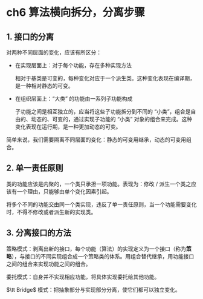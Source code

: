 # ch6 算法横向拆分，分离步骤

## 1. 接口的分离

对两种不同层面的变化，应该有所区分：

- 在实现层面上：对于每个功能，存在多种实现方法

    相对于基类是可变的，每种变化对应于一个派生类。这种变化表现在编译期，是一种相对静态的可变。

- 在组织层面上：“大类” 的功能由一系列子功能构成

    子功能之间是相互独立的，应当将这些子功能拆分到不同的 “小类”，组合是自由的、动态的、可变的，通过实现子功能的 “小类” 对象的组合来完成。这种变化表现在运行期，是一种更加动态的可变。

简单来说，我们需要隔离不同层面的变化：静态的可变用继承，动态的可变用组合。

## 2. 单一责任原则

类的功能应该是内聚的，一个类只承担一项功能。表现为：修改 / 派生一个类之应该有一个理由，只能够由单个变化因素引起。

将多个不同的功能交由同一个类实现，违反了单一责任原则，当一个功能需要变化时，不得不修改或者派生新的实现类。

## 3. 分离接口的方法

策略模式：剥离出新的接口，每个功能（算法）的实现定义为一个接口（称为**策略**），与接口的不同实现组合成一个策略类的体系。用组合替代继承，用功能接口之间的组合来实现功能之间的组合。

委托模式：自身并不实现相应功能，将具体实现委托给其他功能。

$\tt Bridge$ 模式：把抽象部分与实现部分分离，使它们都可以独立变化。